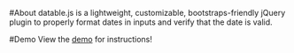 #About
datable.js is a lightweight, customizable, bootstraps-friendly jQuery plugin to properly format dates in inputs and verify that the date is valid.

#Demo
View the [demo](http://invot.github.io/datable.js/) for instructions!
